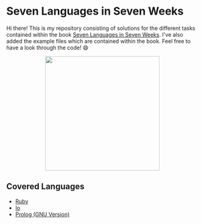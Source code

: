 # Seven Languages in Seven Weeks

Hi there! This is my repository consisting of solutions for the different tasks contained within the book [Seven Languages in Seven Weeks](https://www.amazon.com/Seven-Languages-Weeks-Programming-Programmers/dp/193435659X). I've also added the example files which are contained within the book. Feel free to have a look through the code! :smile:

<p align="center"><a href="https://www.amazon.com/Seven-Languages-Weeks-Programming-Programmers/dp/193435659X"><img width="300" src="https://learning.oreilly.com/library/cover/9781680500059/250w/"/></a></p>

## Covered Languages

- [Ruby](Ruby)
- [Io](Io)
- [Prolog (GNU Version)](Prolog)
